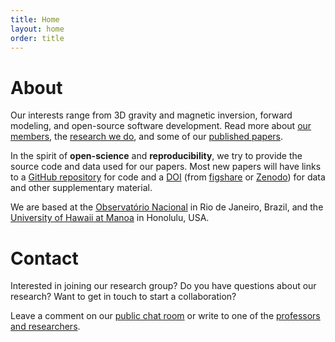 ```yaml
---
title: Home
layout: home
order: title
---
```


# About

Our interests range from 3D gravity and magnetic inversion, forward modeling,
and open-source software development.
Read more about [our members](/people),
the [research we do](/research),
and some of our [published papers](/papers).

In the spirit of **open-science** and **reproducibility**,
we try to provide the source code and data used for our papers.
Most new papers will have links to a
[GitHub repository](http://github.com/pinga-lab)
for code and a [DOI](http://en.wikipedia.org/wiki/Digital_object_identifier)
(from [figshare](http://figshare.com/) or [Zenodo](https://zenodo.org/))
for data and other supplementary material.

We are based at the
[Observatório Nacional](http://www.on.br/) in Rio de Janeiro, Brazil,
and the
[University of Hawaii at Manoa](http://www.soest.hawaii.edu/GG/) in Honolulu,
USA.

# Contact

Interested in joining our research group?
Do you have questions about our research?
Want to get in touch to start a collaboration?

Leave a comment on our [public chat room](https://gitter.im/pinga-lab/contact)
or write to one of the [professors and researchers](/people).

